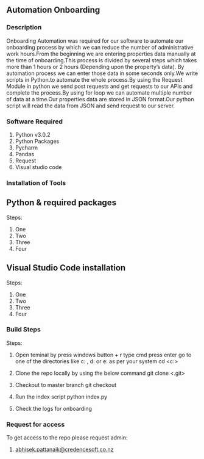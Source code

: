 ## Automation Onboarding

###  Description

Onboarding Automation was required for our software to  automate our onboarding process by which we can reduce the number of administrative work hours.From the beginning we are entering  properties data manually at the time of onboarding.This process is divided by several steps which takes more than 1 hours or 2 hours (Depending upon the property’s data).
By automation process we can enter those data in some seconds only.We write scripts in Python.to automate the whole process.By using the Request Module in python we send post requests and get requests to our APIs  and complete the process.By using for loop we can automate multiple number of data at a time.Our properties data are stored in JSON format.Our python script will read the data from JSON and send request to our server.


### Software Required 

1. Python v3.0.2
2. Python Packages
  1. Pycharm
  2. Pandas
  3. Request
3. Visual studio code


### Installation of Tools

## Python & required packages

Steps:
1. One
2. Two
3. Three
4. Four

## Visual Studio Code installation

Steps:
1. One
2. Two
3. Three
4. Four

### Build Steps

Steps:

1. Open teminal by 
press windows button + r
type cmd 
press enter
go to one of the directories like c: , d: or e: as per your system
cd <c:>

2. Clone the repo locally by using the below command
git clone <.git>

3. Checkout to master branch
git checkout <brachname>

4. Run the index script
python index.py

5. Check the logs for onboarding 


### Request for access

To get access to the repo please request admin:

1. abhisek.pattanaik@credencesoft.co.nz


